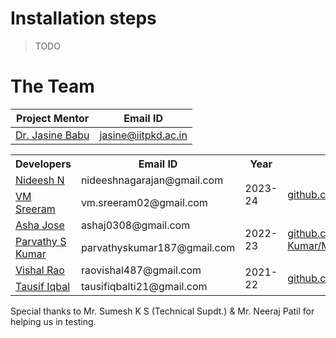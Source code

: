 # Installation steps
> TODO

# The Team
| Project Mentor     |  Email ID              |
|--------------------|------------------------|
| [Dr. Jasine Babu](https://www.iitpkd.ac.in/people/jasine)    | jasine@iitpkd.ac.in    |

<table>
  <tr>
    <th>Developers</th>
    <th>Email ID</th>
    <th>Year</th>
    <th>Repo</th>
  </tr>
  <tr>
    <td><a href="https://www.linkedin.com/in/nideesh-n-22497a128/">Nideesh N</a></td>
    <td>nideeshnagarajan@gmail.com</td>
    <td rowspan=2>2023-24</td>
    <td rowspan=2><a href="https://github.com/vmsreeram/essayannotate">github.com/vmsreeram/essayannotate</a></td>
  </tr>
  <tr>
    <td><a href="https://www.linkedin.com/in/vm-sreeram/">VM Sreeram</a></td>
    <td>vm.sreeram02@gmail.com</td>
  </tr>
  <tr>
    <td><a href="https://www.linkedin.com/in/asha-jose-5b8031218/">Asha Jose</a></td>
    <td>ashaj0308@gmail.com</td>
    <td rowspan=2>2022-23</td>
    <td rowspan=2><a href="https://github.com/Parvathy-S-Kumar/Moodle_Quiz_PDF_Annotator">github.com/Parvathy-S-Kumar/Moodle_Quiz_PDF_Annotator</a></td>
  </tr>
  <tr>
    <td><a href="https://www.linkedin.com/in/parvathy-s-kumar-288aa01b2/">Parvathy S Kumar</a></td>
    <td>parvathyskumar187@gmail.com</td>
  </tr>
  <tr>
    <td><a href="https://www.linkedin.com/in/vishal-rao-910809190/">Vishal Rao</a></td>
    <td>raovishal487@gmail.com</td>
    <td rowspan=2>2021-22</td>
    <td rowspan=2><a href="https://github.com/TausifIqbal/moodle_quiz_annotator">github.com/TausifIqbal/moodle_quiz_annotator</a></td>
  </tr>
  <tr>
    <td><a href="https://www.linkedin.com/in/tausif-iqbal-ti/">Tausif Iqbal</a></td>
    <td>tausifiqbalti21@gmail.com</td>
  </tr>
</table>

Special thanks to Mr. Sumesh K S (Technical Supdt.) & Mr. Neeraj Patil for helping us in testing.

